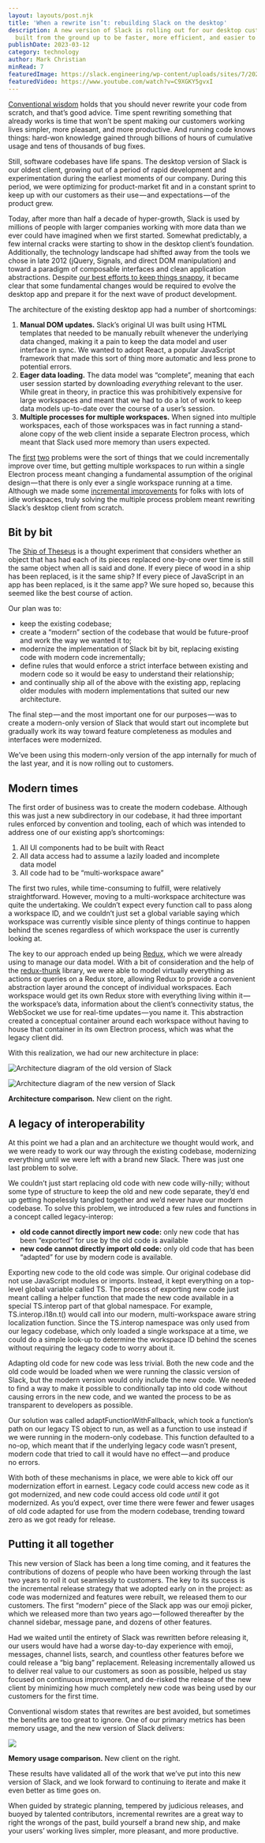 ```yaml
---
layout: layouts/post.njk
title: 'When a rewrite isn’t: rebuilding Slack on the desktop'
description: A new version of Slack is rolling out for our desktop customers,
  built from the ground up to be faster, more efficient, and easier to work on.
publishDate: 2023-03-12
category: technology
author: Mark Christian
minRead: 7
featuredImage: https://slack.engineering/wp-content/uploads/sites/7/2020/04/0_cgkWRCMtQXti3jbA-scaled-1.jpeg?resize=1536,1152
featuredVideo: https://www.youtube.com/watch?v=C9XGKY5gvxI
---
```


<!-- @format -->

<!--StartFragment-->

[Conventional wisdom](https://www.joelonsoftware.com/2000/04/06/things-you-should-never-do-part-i/) holds that you should never rewrite your code from scratch, and that’s good advice. Time spent rewriting something that already works is time that won’t be spent making our customers working lives simpler, more pleasant, and more productive. And running code knows things: hard-won knowledge gained through billions of hours of cumulative usage and tens of thousands of bug fixes.

Still, software codebases have life spans. The desktop version of Slack is our oldest client, growing out of a period of rapid development and experimentation during the earliest moments of our company. During this period, we were optimizing for product-market fit and in a constant sprint to keep up with our customers as their use — and expectations — of the product grew.

Today, after more than half a decade of hyper-growth, Slack is used by millions of people with larger companies working with more data than we ever could have imagined when we first started. Somewhat predictably, a few internal cracks were starting to show in the desktop client’s foundation. Additionally, the technology landscape had shifted away from the tools we chose in late 2012 (jQuery, Signals, and direct DOM manipulation) and toward a paradigm of composable interfaces and clean application abstractions. Despite [our best efforts to keep things snappy](https://slack.engineering/getting-to-slack-faster-with-incremental-boot), it became clear that some fundamental changes would be required to evolve the desktop app and prepare it for the next wave of product development.

The architecture of the existing desktop app had a number of shortcomings:

1. **Manual DOM updates.** Slack’s original UI was built using HTML templates that needed to be manually rebuilt whenever the underlying data changed, making it a pain to keep the data model and user interface in sync. We wanted to adopt React, a popular JavaScript framework that made this sort of thing more automatic and less prone to potential errors.
2. **Eager data loading.** The data model was “complete”, meaning that each user session started by downloading *everything* relevant to the user. While great in theory, in practice this was prohibitively expensive for large workspaces and meant that we had to do a lot of work to keep data models up-to-date over the course of a user’s session.
3. **Multiple processes for multiple workspaces.** When signed into multiple workspaces, each of those workspaces was in fact running a stand-alone copy of the web client inside a separate Electron process, which meant that Slack used more memory than users expected.

The [first](https://slack.engineering/rebuilding-slacks-emoji-picker-in-react) [two](https://slack.engineering/flannel-an-application-level-edge-cache-to-make-slack-scale) problems were the sort of things that we could incrementally improve over time, but getting multiple workspaces to run within a single Electron process meant changing a fundamental assumption of the original design — that there is only ever a single workspace running at a time. Although we made some [incremental improvements](https://slack.engineering/reducing-slacks-memory-footprint) for folks with lots of idle workspaces, truly solving the multiple process problem meant rewriting Slack’s desktop client from scratch.

## Bit by bit

The [Ship of Theseus](https://en.wikipedia.org/wiki/Ship_of_Theseus) is a thought experiment that considers whether an object that has had each of its pieces replaced one-by-one over time is still the same object when all is said and done. If every piece of wood in a ship has been replaced, is it the same ship? If every piece of JavaScript in an app has been replaced, is it the same app? We sure hoped so, because this seemed like the best course of action.

Our plan was to:

- keep the existing codebase;
- create a “modern” section of the codebase that would be future-proof and work the way we wanted it to;
- modernize the implementation of Slack bit by bit, replacing existing code with modern code incrementally;
- define rules that would enforce a strict interface between existing and modern code so it would be easy to understand their relationship;
- and continually ship all of the above with the existing app, replacing older modules with modern implementations that suited our new architecture.

The final step — and the most important one for our purposes — was to create a modern-only version of Slack that would start out incomplete but gradually work its way toward feature completeness as modules and interfaces were modernized.

We’ve been using this modern-only version of the app internally for much of the last year, and it is now rolling out to customers.

## Modern times

The first order of business was to create the modern codebase. Although this was just a new subdirectory in our codebase, it had three important rules enforced by convention and tooling, each of which was intended to address one of our existing app’s shortcomings:

1. All UI components had to be built with React
2. All data access had to assume a lazily loaded and incomplete data model
3. All code had to be “multi-workspace aware”

The first two rules, while time-consuming to fulfill, were relatively straightforward. However, moving to a multi-workspace architecture was quite the undertaking. We couldn’t expect every function call to pass along a workspace ID, and we couldn’t just set a global variable saying which workspace was currently visible since plenty of things continue to happen behind the scenes regardless of which workspace the user is currently looking at.

The key to our approach ended up being [Redux](https://redux.js.org/), which we were already using to manage our data model. With a bit of consideration and the help of the [redux-thunk](https://github.com/reduxjs/redux-thunk) library, we were able to model virtually everything as actions or queries on a Redux store, allowing Redux to provide a convenient abstraction layer around the concept of individual workspaces. Each workspace would get its own Redux store with everything living within it — the workspace’s data, information about the client’s connectivity status, the WebSocket we use for real-time updates — you name it. This abstraction created a conceptual container around each workspace without having to house that container in its own Electron process, which was what the legacy client did.

With this realization, we had our new architecture in place:

![Architecture diagram of the old version of Slack](https://d34u8crftukxnk.cloudfront.net/slackpress/prod/sites/7/1_cTUr99NpvxHSZWHfdxu-Rw.png)

![Architecture diagram of the new version of Slack](https://d34u8crftukxnk.cloudfront.net/slackpress/prod/sites/7/1_vzAu72QESmgToZY866HP8Q.png)

**Architecture comparison.** New client on the right.

## A legacy of interoperability

At this point we had a plan and an architecture we thought would work, and we were ready to work our way through the existing codebase, modernizing everything until we were left with a brand new Slack. There was just one last problem to solve.

We couldn’t just start replacing old code with new code willy-nilly; without some type of structure to keep the old and new code separate, they’d end up getting hopelessly tangled together and we’d never have our modern codebase. To solve this problem, we introduced a few rules and functions in a concept called legacy-interop:

- **old code cannot directly import new code:** only new code that has been “exported” for use by the old code is available
- **new code cannot directly import old code:** only old code that has been “adapted” for use by modern code is available.

Exporting new code to the old code was simple. Our original codebase did not use JavaScript modules or imports. Instead, it kept everything on a top-level global variable called TS. The process of exporting new code just meant calling a helper function that made the new code available in a special TS.interop part of that global namespace. For example, TS.interop.i18n.t() would call into our modern, multi-workspace aware string localization function. Since the TS.interop namespace was only used from our legacy codebase, which only loaded a single workspace at a time, we could do a simple look-up to determine the workspace ID behind the scenes without requiring the legacy code to worry about it.

Adapting old code for new code was less trivial. Both the new code and the old code would be loaded when we were running the classic version of Slack, but the modern version would only include the new code. We needed to find a way to make it possible to conditionally tap into old code without causing errors in the new code, and we wanted the process to be as transparent to developers as possible.

Our solution was called adaptFunctionWithFallback, which took a function’s path on our legacy TS object to run, as well as a function to use instead if we were running in the modern-only codebase. This function defaulted to a no-op, which meant that if the underlying legacy code wasn’t present, modern code that tried to call it would have no effect — and produce no errors.

With both of these mechanisms in place, we were able to kick off our modernization effort in earnest. Legacy code could access new code as it got modernized, and new code could access old code *until* it got modernized. As you’d expect, over time there were fewer and fewer usages of old code adapted for use from the modern codebase, trending toward zero as we got ready for release.

## Putting it all together

This new version of Slack has been a long time coming, and it features the contributions of dozens of people who have been working through the last two years to roll it out seamlessly to customers. The key to its success is the incremental release strategy that we adopted early on in the project: as code was modernized and features were rebuilt, we released them to our customers. The first “modern” piece of the Slack app was our emoji picker, which we released more than two years ago — followed thereafter by the channel sidebar, message pane, and dozens of other features.

Had we waited until the entirety of Slack was rewritten before releasing it, our users would have had a worse day-to-day experience with emoji, messages, channel lists, search, and countless other features before we could release a “big bang” replacement. Releasing incrementally allowed us to deliver real value to our customers as soon as possible, helped us stay focused on continuous improvement, and de-risked the release of the new client by minimizing how much completely new code was being used by our customers for the first time.

Conventional wisdom states that rewrites are best avoided, but sometimes the benefits are too great to ignore. One of our primary metrics has been memory usage, and the new version of Slack delivers:

![](https://d34u8crftukxnk.cloudfront.net/slackpress/prod/sites/7/1_d_U8PJR0MA5q8CYddSc18A.png)

**Memory usage comparison.** New client on the right.

These results have validated all of the work that we’ve put into this new version of Slack, and we look forward to continuing to iterate and make it even better as time goes on.

When guided by strategic planning, tempered by judicious releases, and buoyed by talented contributors, incremental rewrites are a great way to right the wrongs of the past, build yourself a brand new ship, and make your users’ working lives simpler, more pleasant, and more productive.

<!--EndFragment-->
